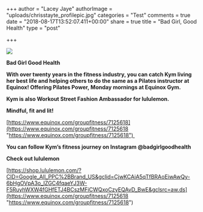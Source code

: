+++
author = "Lacey Jaye"
authorImage = "uploads/chrisstayte_profilepic.jpg"
categories = "Test"
comments = true
date = "2018-08-17T13:52:07.411+00:00"
share = true
title = "Bad Girl, Good Health"
type = "post"

+++

![](/uploads/badgirlgoodhealth.PNG)

**Bad Girl Good Health** 

**With over twenty years in the fitness industry, you can catch Kym living her best life and helping others to do the same as a Pilates instructor at Equinox! Offering Pilates Power, Monday mornings at Equinox Gym.** 

**Kym is also Workout Street Fashion Ambassador for lululemon.**  

**Mindful, fit and lit!** 

[https://www.equinox.com/groupfitness/7125618](https://www.equinox.com/groupfitness/7125618 "https://www.equinox.com/groupfitness/7125618") 

**You can follow Kym’s fitness journey on Instagram @badgirlgoodhealth** 

**Check out lululemon** 

[https://shop.lululemon.com/?CID=Google_All_PPC%2BBrand_US&gclid=CjwKCAiA5qTfBRAoEiwAwQy-6bHgOVpA3o_IZGC4fqaeYJ3W-F5RuyhWXW4fGHfETJ4BCszMFiCWQxoCzyEQAvD_BwE&gclsrc=aw.ds](https://www.equinox.com/groupfitness/7125618 "https://www.equinox.com/groupfitness/7125618")